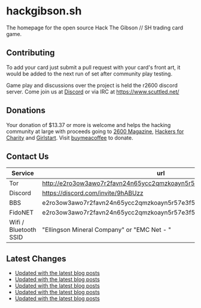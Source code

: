 # hackgibson.sh
The homepage for the open source Hack The Gibson // SH trading card game.


## Contributing

To add your card just submit a pull request with your card's front art, it would be added to the next run of set after community play testing.

Game play and discussions over the project is held the r2600 discord server. Come join us at [Discord](https://discord.com/invite/9hABUzz) or via IRC at https://www.scuttled.net/


## Donations

Your donation of $13.37 or more is welcome and helps the hacking community at large with proceeds going to [2600 Magazine](https://2600.com/), [Hackers for Charity](https://hackersforcharity.org) and [Girlstart](https://girlstart.org).  Visit [buymeacoffee](https://www.buymeacoffee.com/hackgibson.sh) to donate.


## Contact Us

Service | url
-|-
Tor | http://e2ro3ow3awo7r2favn24n65ycc2qmzkoayn5r57e3f56nvjwdcgg32ad.onion
Discord | https://discord.com/invite/9hABUzz
BBS | e2ro3ow3awo7r2favn24n65ycc2qmzkoayn5r57e3f56nvjwdcgg32ad.onion:23
FidoNET | e2ro3ow3awo7r2favn24n65ycc2qmzkoayn5r57e3f56nvjwdcgg32ad.onion:24554
Wifi / Bluetooth SSID | "Ellingson Mineral Company" or "EMC Net - <fidonet address>"

## Latest Changes
<!-- BLOG-POST-LIST:START -->
- [Updated with the latest blog posts](https://github.com/DFW2600/hackgibson.sh/commit/c0dedc52c11e0ccca4692dab8cb0376331f43128)
- [Updated with the latest blog posts](https://github.com/DFW2600/hackgibson.sh/commit/fc58df3b1284d6d38fcaa745f3ace3c93546967d)
- [Updated with the latest blog posts](https://github.com/DFW2600/hackgibson.sh/commit/b62c44ca68993ae9d9bf920268580d232c376a26)
- [Updated with the latest blog posts](https://github.com/DFW2600/hackgibson.sh/commit/fa792ed4444de26358d42617dbb5f27a0acc615a)
- [Updated with the latest blog posts](https://github.com/DFW2600/hackgibson.sh/commit/6aff3a5a0a95c6f5a58d5aea5d83f59b62b31d9b)
<!-- BLOG-POST-LIST:END -->

